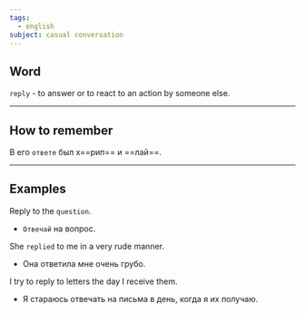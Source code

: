 ```yaml
---
tags:
  - english
subject: casual conversation
---
```

## Word

`reply` - to answer or to react to an action by someone else.

---
## How to remember

В его `ответе` был х==рип== и ==лай==.

---
## Examples

Reply to the `question`.
- `Отвечай` на вопрос.

She `replied` to me in a very rude manner.
- Она ответила мне очень грубо.

I try to reply to letters the day I receive them.
- Я стараюсь отвечать на письма в день, когда я их получаю.